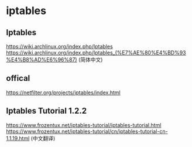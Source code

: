 # iptables

## Iptables

https://wiki.archlinux.org/index.php/Iptables  
https://wiki.archlinux.org/index.php/Iptables_(%E7%AE%80%E4%BD%93%E4%B8%AD%E6%96%87)  (简体中文)  

## offical

https://netfilter.org/projects/iptables/index.html  

## Iptables Tutorial 1.2.2

https://www.frozentux.net/iptables-tutorial/iptables-tutorial.html  
https://www.frozentux.net/iptables-tutorial/cn/iptables-tutorial-cn-1.1.19.html (中文翻译)   
